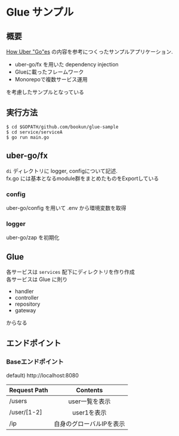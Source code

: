 # Glue サンプル

## 概要
[How Uber "Go"es](https://speakerdeck.com/lelenanam/how-uber-go-es) の内容を参考につくったサンプルアプリケーション.

* uber-go/fx を用いた dependency injection
* Glueに載ったフレームワーク
* Monorepoで複数サービス運用

を考慮したサンプルとなっている

## 実行方法

```
$ cd $GOPATH/github.com/bookun/glue-sample
$ cd service/serviceA
$ go run main.go
```

## uber-go/fx
`di` ディレクトリに logger, configについて記述.    
fx.go には基本となるmodule群をまとめたものをExportしている

### config
uber-go/config を用いて .env から環境変数を取得

### logger
uber-go/zap を初期化

## Glue
各サービスは `services` 配下にディレクトリを作り作成    
各サービスは Glue に則り
* handler
* controller
* repository
* gateway

からなる

## エンドポイント
### Baseエンドポイント
default) http://localhost:8080

|Request Path|Contents|
|:---|:---:|
|/users| user一覧を表示|
|/user/[1-2]| user1を表示 |
|/ip|自身のグローバルIPを表示 |